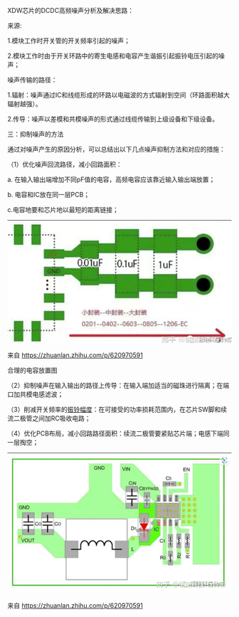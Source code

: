 XDW芯片的DCDC高频噪声分析及解决思路：

来源:

1.模块工作时开关管的开关频率引起的噪声；

2.模块工作时由于开关环路中的寄生电感和电容产生谐振引起振铃电压引起的噪声；

噪声传输的路径：

1.辐射：噪声通过IC和线缆形成的环路以电磁波的方式辐射到空间（环路面积越大辐射越强）。

2.传导：噪声以差模和共模噪声的形式通过线缆传输到上级设备和下级设备。

 

三：抑制噪声的方法

通过对噪声产生的原因分析，可以总结出以下几点噪声抑制方法和对应的措施：

（1）优化噪声回流路径，减小回路面积：

a. 在输入输出端增加不同pF值的电容，高频电容应该靠近输入输出端放置；

b. 电容和IC放在同一层PCB；

c.电容地要和芯片地以最短的距离链接；

![image-20250422145119478](./image/DCDC电源高频噪声.assets/image-20250422145119478.png)

来自 <https://zhuanlan.zhihu.com/p/620970591> 

合理的电容放置图

（2）抑制噪声在输入输出的路径上传导：在输入端加适当的磁珠进行隔离；在端口加共模电感滤波；

（3）削减开关频率的[振铃幅度](https://zhida.zhihu.com/search?q=振铃幅度&zhida_source=entity&is_preview=1)：在可接受的功率损耗范围内，在芯片SW脚和续流二极管之间加RC吸收电路；

（4）优化PCB布局，减小回路路径面积：续流二极管要紧贴芯片端；电感下端同一层掏空；

![image-20250422145137328](./image/DCDC电源高频噪声.assets/image-20250422145137328.png)

来自 <https://zhuanlan.zhihu.com/p/620970591> 